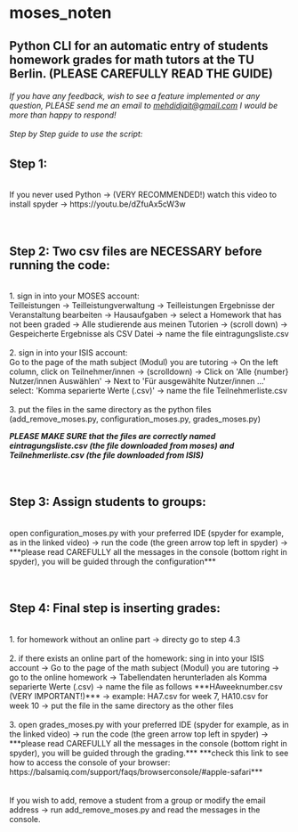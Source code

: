 # moses_noten
## Python CLI for an automatic entry of students homework grades for math tutors at the TU Berlin. (PLEASE CAREFULLY READ THE GUIDE)<br/>
###### If you have any feedback, wish to see a feature implemented or any question, PLEASE send me an email to mehdidjait@gmail.com I would be more than happy to respond! <br/><br/> Step by Step guide to use the script:

## Step 1:
<br/>
If you never used Python -> (VERY RECOMMENDED!) watch this video to install spyder -> https://youtu.be/dZfuAx5cW3w  
<br/>
<br/>
<br/>

## Step 2: Two csv files are NECESSARY before running the code:
<br/>
1. sign in into your MOSES account:
<br/>
Teilleistungen -> Teilleistungverwaltung -> Teilleistungen Ergebnisse der Veranstaltung bearbeiten -> Hausaufgaben -> select a Homework that has not been graded -> Alle studierende aus meinen Tutorien -> (scroll down) -> Gespeicherte Ergebnisse als CSV Datei -> name the file eintragungsliste.csv
<br/>
<br/>
2. sign in into your ISIS account:
<br/>
Go to the page of the math subject (Modul) you are tutoring -> On the left column, click on Teilnehmer/innen -> (scrolldown) -> Click on 'Alle {number} Nutzer/innen Auswählen' -> Next to 'Für ausgewählte Nutzer/innen …' select: 'Komma separierte Werte (.csv)' -> name the file Teilnehmerliste.csv 
<br/>
<br/>
3. put the files in the same directory as the python files (add_remove_moses.py, configuration_moses.py, grades_moses.py)

***PLEASE MAKE SURE that the files are correctly named eintragungsliste.csv (the file downloaded from moses) and Teilnehmerliste.csv (the file downloaded from ISIS)*** 
<br/>
<br/>
<br/>

## Step 3: Assign students to groups:
<br/>
open configuration_moses.py with your preferred IDE (spyder for example, as in the linked video) -> run the code (the green arrow top left in spyder) -> ***please 
read CAREFULLY all the messages in the console (bottom right in spyder), you will be guided through the configuration***
<br/>
<br/>
<br/>

## Step 4: Final step is inserting grades: 
<br/>
1. for homework without an online part -> directy go to step 4.3
<br/>
<br/>
2. if there exists an online part of the homework: sing in into your ISIS account -> Go to the page of the math subject (Modul) you are tutoring -> go to the 
online homework -> Tabellendaten herunterladen als Komma separierte Werte (.csv) -> name the file as follows ***HAweeknumber.csv (VERY IMPORTANT!)*** -> example: 
HA7.csv for week 7, HA10.csv for week 10 -> put the file in the same directory as the other files   
<br/>
<br/>
3. open grades_moses.py with your preferred IDE (spyder for example, as in the linked video) -> run the code (the green arrow top left in spyder) -> ***please 
read CAREFULLY all the messages in the console (bottom right in spyder), you will be guided through the grading.***  
***check this link to see how to access the console of your browser: https://balsamiq.com/support/faqs/browserconsole/#apple-safari***
<br/>
<br/>
<br/>
If you wish to add, remove a student from a group or modify the email address -> run add_remove_moses.py and read the messages in the console.
